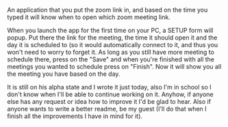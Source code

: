 An application that you put the zoom link in, and based on the time you typed it will know when to open which zoom meeting link.

When you launch the app for the first time on your PC, a SETUP form will popup.
Put there the link for the meeting, the time it should open it and the day it is scheduled to (so it would automatically connect to it, and thus you won't need to worry to forget it.
As long as you still have more meeting to schedule there, press on the "Save" and when you're finished with all the meetings you wanted to schedule press on "Finish".
Now it will show you all the meeting you have based on the day.

It is still on his alpha state and I wrote it just today, also I'm in school so I don't know when I'll be able to continue working on it.
Anyhow, if anyone else has any request or idea how to improve it I'd be glad to hear.
Also if anyone wants to write a better readme, be my guest (I'll do that when I finish all the improvements I have in mind for it).
